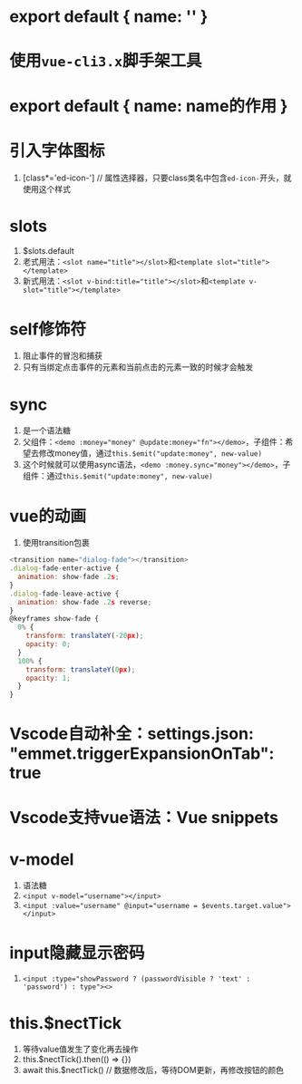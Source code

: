 # export default { name: '' }
# 使用`vue-cli3.x`脚手架工具

# export default { name: name的作用 }

# 引入字体图标
1. [class*='ed-icon-'] // 属性选择器，只要class类名中包含`ed-icon-`开头，就使用这个样式

# slots
1. $slots.default
2. 老式用法：`<slot name="title"></slot>`和`<template slot="title"></template>`
3. 新式用法：`<slot v-bind:title="title"></slot>`和`<template v-slot="title"></template>`

# self修饰符
1. 阻止事件的冒泡和捕获
2. 只有当绑定点击事件的元素和当前点击的元素一致的时候才会触发

# sync
1. 是一个语法糖
2. 父组件：`<demo :money="money" @update:money="fn"></demo>`，子组件：希望去修改money值，通过`this.$emit("update:money", new-value)`
3. 这个时候就可以使用async语法，`<demo :money.sync="money"></demo>`，子组件：通过`this.$emit("update:money", new-value)`

# vue的动画
1. 使用transition包裹
```js
<transition name="dialog-fade"></transition>
.dialog-fade-enter-active {
  animation: show-fade .2s;
}
.dialog-fade-leave-active {
  animation: show-fade .2s reverse;
}
@keyframes show-fade {
  0% {
    transform: translateY(-20px);
    opacity: 0;
  }
  100% {
    transform: translateY(0px);
    opacity: 1;
  }
}
```

# Vscode自动补全：settings.json: "emmet.triggerExpansionOnTab": true

# Vscode支持vue语法：Vue snippets

# v-model
1. 语法糖
2. `<input v-model="username"></input>`
3. `<input :value="username" @input="username = $events.target.value"></input>`

# input隐藏显示密码
1. `<input :type="showPassword ? (passwordVisible ? 'text' : 'password') : type"><>`

# this.$nectTick
1. 等待value值发生了变化再去操作
2. this.$nectTick().then(() => {})
3. await this.$nectTick() // 数据修改后，等待DOM更新，再修改按钮的颜色
